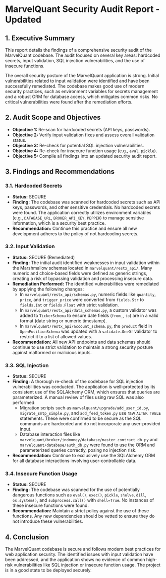 # MarvelQuant Security Audit Report - Updated

## 1. Executive Summary

This report details the findings of a comprehensive security audit of the MarvelQuant codebase. The audit focused on several key areas: hardcoded secrets, input validation, SQL injection vulnerabilities, and the use of insecure functions.

The overall security posture of the MarvelQuant application is strong. Initial vulnerabilities related to input validation were identified and have been successfully remediated. The codebase makes good use of modern security practices, such as environment variables for secrets management and a robust ORM for database access, which mitigates common risks. No critical vulnerabilities were found after the remediation efforts.

## 2. Audit Scope and Objectives

- **Objective 1:** Re-scan for hardcoded secrets (API keys, passwords).
- **Objective 2:** Verify input validation fixes and assess overall validation status.
- **Objective 3:** Re-check for potential SQL injection vulnerabilities.
- **Objective 4:** Re-check for insecure function usage (e.g., `eval`, `pickle`).
- **Objective 5:** Compile all findings into an updated security audit report.

## 3. Findings and Recommendations

### 3.1. Hardcoded Secrets

-   **Status:** SECURE
-   **Finding:** The codebase was scanned for hardcoded secrets such as API keys, passwords, and other sensitive credentials. No hardcoded secrets were found. The application correctly utilizes environment variables (e.g., `DATABASE_URL`, `BROKER_API_KEY`, `PEPPER`) to manage sensitive information, which is a security best practice.
-   **Recommendation:** Continue this practice and ensure all new development adheres to the policy of not hardcoding secrets.

### 3.2. Input Validation

-   **Status:** SECURE (Remediated)
-   **Finding:** The initial audit identified weaknesses in input validation within the Marshmallow schemas located in `marvelquant/restx_api/`. Many numeric and choice-based fields were defined as generic strings, creating a risk of bypassing validation and processing insecure data.
-   **Remediation Performed:** The identified vulnerabilities were remediated by applying the following changes:
    -   In `marvelquant/restx_api/schemas.py`, numeric fields like `quantity`, `price`, and `trigger_price` were converted from `fields.Str` to `fields.Int` or `fields.Float` with strict validation.
    -   In `marvelquant/restx_api/data_schemas.py`, a custom validator was added to `TickerSchema` to ensure date fields (`from_`, `to`) are in a valid format (date string or numeric timestamp).
    -   In `marvelquant/restx_api/account_schema.py`, the `product` field in `OpenPositionSchema` was updated with a `validate.OneOf` validator to restrict it to a list of allowed values.
-   **Recommendation:** All new API endpoints and data schemas should continue to use strict validation to maintain a strong security posture against malformed or malicious inputs.

### 3.3. SQL Injection

-   **Status:** SECURE
-   **Finding:** A thorough re-check of the codebase for SQL injection vulnerabilities was conducted. The application is well-protected by its consistent use of the SQLAlchemy ORM, which ensures that queries are parameterized. A manual review of files using raw SQL was also performed:
    -   Migration scripts such as `marvelquant/upgrade/add_user_id.py`, `migrate_smtp_simple.py`, and `add_feed_token.py` use raw `ALTER TABLE` statements. These were confirmed to be secure as the SQL commands are hardcoded and do not incorporate any user-provided input.
    -   Database interaction files like `marvelquant/broker/indmoney/database/master_contract_db.py` and `marvelquant/database/auth_db.py` were found to use the ORM and parameterized queries correctly, posing no injection risk.
-   **Recommendation:** Continue to exclusively use the SQLAlchemy ORM for all database interactions involving user-controllable data.

### 3.4. Insecure Function Usage

-   **Status:** SECURE
-   **Finding:** The codebase was scanned for the use of potentially dangerous functions such as `eval()`, `exec()`, `pickle`, `shelve`, `dill`, `os.system()`, and `subprocess.call()` with `shell=True`. No instances of these insecure functions were found.
-   **Recommendation:** Maintain a strict policy against the use of these functions. Any new dependencies should be vetted to ensure they do not introduce these vulnerabilities.

## 4. Conclusion

The MarvelQuant codebase is secure and follows modern best practices for web application security. The identified issues with input validation have been addressed, and the application shows no evidence of common high-risk vulnerabilities like SQL injection or insecure function usage. The project is in a good state to be deployed securely.
